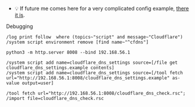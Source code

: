 * :bulb: If future me comes here for a very complicated config example, [there it is](https://github.com/cheretbe/notes/blob/master/mikrotik/README.md#complicated-config-example).


Debugging
```
/log print follow  where (topics~"script" and message~"Cloudflare")
/system script environment remove [find name~"^cfdns"]

python3 -m http.server 8008 --bind 192.168.56.1

/system script add name=cloudflare_dns_settings source=[/file get cloudflare_dns_settings.example contents]
/system script add name=cloudflare_dns_settings source=[/tool fetch url="http://192.168.56.1:8008/cloudflare_dns_settings.example" as-value output=user]

/tool fetch url="http://192.168.56.1:8008/cloudflare_dns_check.rsc"; /import file=cloudflare_dns_check.rsc
```
